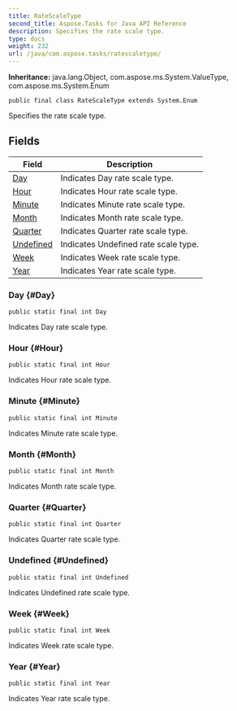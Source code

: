 ```yaml
---
title: RateScaleType
second_title: Aspose.Tasks for Java API Reference
description: Specifies the rate scale type.
type: docs
weight: 232
url: /java/com.aspose.tasks/ratescaletype/
---
```


**Inheritance:**
java.lang.Object, com.aspose.ms.System.ValueType, com.aspose.ms.System.Enum
```
public final class RateScaleType extends System.Enum
```

Specifies the rate scale type.
## Fields

| Field | Description |
| --- | --- |
| [Day](#Day) | Indicates Day rate scale type. |
| [Hour](#Hour) | Indicates Hour rate scale type. |
| [Minute](#Minute) | Indicates Minute rate scale type. |
| [Month](#Month) | Indicates Month rate scale type. |
| [Quarter](#Quarter) | Indicates Quarter rate scale type. |
| [Undefined](#Undefined) | Indicates Undefined rate scale type. |
| [Week](#Week) | Indicates Week rate scale type. |
| [Year](#Year) | Indicates Year rate scale type. |
### Day {#Day}
```
public static final int Day
```


Indicates Day rate scale type.

### Hour {#Hour}
```
public static final int Hour
```


Indicates Hour rate scale type.

### Minute {#Minute}
```
public static final int Minute
```


Indicates Minute rate scale type.

### Month {#Month}
```
public static final int Month
```


Indicates Month rate scale type.

### Quarter {#Quarter}
```
public static final int Quarter
```


Indicates Quarter rate scale type.

### Undefined {#Undefined}
```
public static final int Undefined
```


Indicates Undefined rate scale type.

### Week {#Week}
```
public static final int Week
```


Indicates Week rate scale type.

### Year {#Year}
```
public static final int Year
```


Indicates Year rate scale type.

